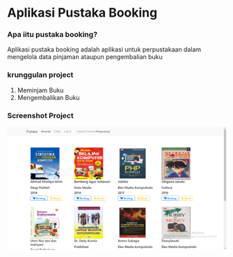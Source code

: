 # Aplikasi Pustaka Booking

### Apa iitu pustaka booking?
Aplikasi pustaka booking adalah aplikasi untuk perpustakaan dalam mengelola data pinjaman ataupun pengembalian buku

### krunggulan project
1. Meminjam Buku
2. Mengembalikan Buku

### Screenshot Project
![menu-user](/assets/img/screenshot/menu-user.png)